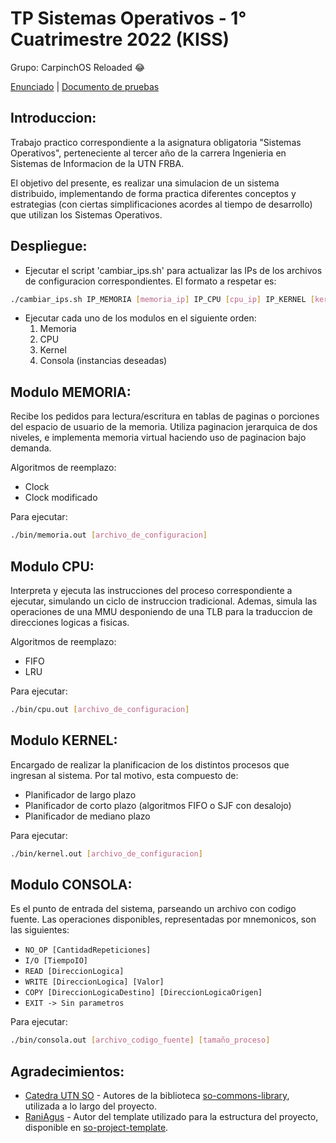 # TP Sistemas Operativos - 1° Cuatrimestre 2022 (KISS)

Grupo: CarpinchOS Reloaded 😂

[Enunciado](https://docs.google.com/document/d/17WP76Vsi6ZrYlpYT8xOPXzLf42rQgtyKsOdVkyL5Jj0) | 
[Documento de pruebas](https://docs.google.com/document/d/1SBBTCweMCiBg6TPTt7zxdinRh4ealRasbu0bVlkty5o)

## Introduccion:

Trabajo practico correspondiente a la asignatura obligatoria "Sistemas Operativos", perteneciente al tercer año de la carrera Ingenieria en Sistemas de Informacion de la UTN FRBA.

El objetivo del presente, es realizar una simulacion de un sistema distribuido, implementando de forma practica diferentes conceptos y estrategias (con ciertas simplificaciones acordes al tiempo de desarrollo) que utilizan los Sistemas Operativos. 

## Despliegue:

- Ejecutar el script 'cambiar_ips.sh' para actualizar las IPs de los archivos de configuracion correspondientes. El formato a respetar es:

```bash
./cambiar_ips.sh IP_MEMORIA [memoria_ip] IP_CPU [cpu_ip] IP_KERNEL [kernel_ip]
```

- Ejecutar cada uno de los modulos en el siguiente orden:
    1) Memoria
    2) CPU
    3) Kernel
    4) Consola (instancias deseadas)

## Modulo MEMORIA:

Recibe los pedidos para lectura/escritura en tablas de paginas o porciones del espacio de usuario de la memoria. Utiliza paginacion jerarquica de dos niveles, e implementa memoria virtual haciendo uso de paginacion bajo demanda.

Algoritmos de reemplazo:
- Clock
- Clock modificado

Para ejecutar:

```bash
./bin/memoria.out [archivo_de_configuracion] 
```

## Modulo CPU:

Interpreta y ejecuta las instrucciones del proceso correspondiente a ejecutar, simulando un ciclo de instruccion tradicional. Ademas, simula las operaciones de una MMU desponiendo de una TLB para la traduccion de direcciones logicas a fisicas. 

Algoritmos de reemplazo:
- FIFO
- LRU

Para ejecutar:

```bash
./bin/cpu.out [archivo_de_configuracion] 
```

## Modulo KERNEL:

Encargado de realizar la planificacion de los distintos procesos que ingresan al sistema. Por tal motivo, esta compuesto de:
- Planificador de largo plazo
- Planificador de corto plazo (algoritmos FIFO o SJF con desalojo)
- Planificador de mediano plazo

Para ejecutar:

```bash
./bin/kernel.out [archivo_de_configuracion] 
```

## Modulo CONSOLA:

Es el punto de entrada del sistema, parseando un archivo con codigo fuente. Las operaciones disponibles, representadas por mnemonicos, son las siguientes:

- `NO_OP [CantidadRepeticiones]`
- `I/O [TiempoIO]`
- `READ [DireccionLogica]`
- `WRITE [DireccionLogica] [Valor]`
- `COPY [DireccionLogicaDestino] [DireccionLogicaOrigen]`
- `EXIT -> Sin parametros`

Para ejecutar:

```bash
./bin/consola.out [archivo_codigo_fuente] [tamaño_proceso]
```

## Agradecimientos:

- [Catedra UTN SO](https://github.com/sisoputnfrba) - Autores de la biblioteca [so-commons-library](https://github.com/sisoputnfrba/so-commons-library), utilizada a lo largo del proyecto.
- [RaniAgus](https://github.com/RaniAgus) - Autor del template utilizado para la estructura del proyecto, disponible en [so-project-template](https://github.com/RaniAgus/so-project-template).
